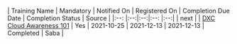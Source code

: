 | Training Name | Mandatory | Notified On | Registered On | Completion Due Date | Completion Status | Source |
|:--: |:--:|:--:|:--: |:--:|
| next |
| [DXC Cloud Awareness 101][1] | Yes | 2021-10-25 | 2021-12-13 | 2021-12-13 | Completed | Saba |




 [1]: https://dxc.sabacloud.com/Saba/Web_spf/NA2PRD0008/app/me/learningeventdetail/cours000000000227884?regId=regdw000000007454017
